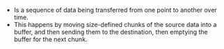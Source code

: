 - Is a sequence of data being transferred from one point to another over time.
- This happens by moving size-defined chunks of the source data into a buffer, and then sending them to the destination, then emptying the buffer for the next chunk.